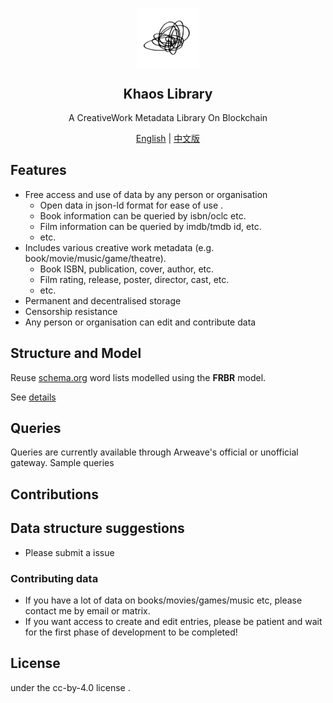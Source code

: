 <p align="center">
 <img width="100px" src="khaos.png" align="center" alt="KhaosLibrary" />
 <h2 align="center">Khaos Library</h2>
 <p align="center">A CreativeWork Metadata Library On Blockchain</p>

  <p align="center">
  </p>

  <p align="center">
    <a href="/README.md">English</a> |
    <a href="/README_zh.md">中文版</a>
  </p>
</p>

## Features 
- Free access and use of data by any person or organisation
  - Open data in json-ld format for ease of use .
  - Book information can be queried by isbn/oclc etc.
  - Film information can be queried by imdb/tmdb id, etc.
  - etc.
- Includes various creative work metadata (e.g. book/movie/music/game/theatre).
  - Book ISBN, publication, cover, author, etc.
  - Film rating, release, poster, director, cast, etc.
  - etc.
- Permanent and decentralised storage
- Censorship resistance
- Any person or organisation can edit and contribute data


## Structure and Model
Reuse [schema.org](https://schema.org) word lists modelled using the **FRBR** model.

See [details](doc/Model.md)

## Queries
Queries are currently available through Arweave's official or unofficial gateway.
Sample queries


## Contributions
## Data structure suggestions
- Please submit a issue
### Contributing data
- If you have a lot of data on books/movies/games/music etc, please contact me by email or matrix.
- If you want access to create and edit entries, please be patient and wait for the first phase of development to be completed!
## License 
under the   cc-by-4.0 license .

